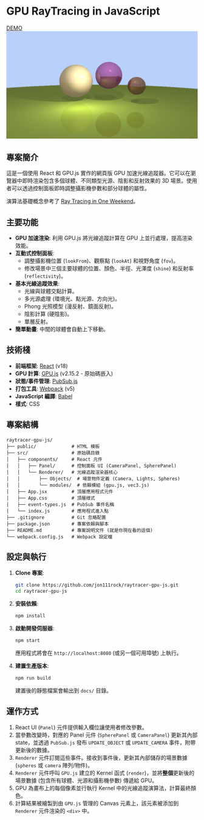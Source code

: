 # GPU RayTracing in JavaScript

[DEMO](https://jon111rock.github.io/raytracer-gpu-js/)
![demoImg](gitpage/demo.png)

## 專案簡介

這是一個使用 React 和 GPU.js 實作的網頁版 GPU 加速光線追蹤器。它可以在瀏覽器中即時渲染包含多個球體、不同類型光源、陰影和反射效果的 3D 場景。使用者可以透過控制面板即時調整攝影機參數和部分球體的屬性。

演算法基礎概念參考了 [Ray Tracing in One Weekend](https://raytracing.github.io/books/RayTracingInOneWeekend.html)。

## 主要功能

*   **GPU 加速渲染**: 利用 GPU.js 將光線追蹤計算在 GPU 上並行處理，提高渲染效能。
*   **互動式控制面板**:
    *   調整攝影機位置 (`lookFrom`)、觀察點 (`lookAt`) 和視野角度 (`fov`)。
    *   修改場景中三個主要球體的位置、顏色、半徑、光澤度 (`shine`) 和反射率 (`reflectivity`)。
*   **基本光線追蹤效果**:
    *   光線與球體交點計算。
    *   多光源處理 (環境光、點光源、方向光)。
    *   Phong 光照模型 (漫反射、鏡面反射)。
    *   陰影計算 (硬陰影)。
    *   單層反射。
*   **簡單動畫**: 中間的球體會自動上下移動。

## 技術棧

*   **前端框架**: [React](https://reactjs.org/) (v18)
*   **GPU 計算**: [GPU.js](https://gpu.rocks/) (v2.15.2 - 原始碼嵌入)
*   **狀態/事件管理**: [PubSub.js](https://github.com/mroderick/PubSubJS)
*   **打包工具**: [Webpack](https://webpack.js.org/) (v5)
*   **JavaScript 編譯**: [Babel](https://babeljs.io/)
*   **樣式**: CSS

## 專案結構

```
raytracer-gpu-js/
├── public/             # HTML 模板
├── src/                # 原始碼目錄
│   ├── components/     # React 元件
│   │   ├── Panel/      # 控制面板 UI (CameraPanel, SpherePanel)
│   │   └── Renderer/   # 光線追蹤渲染器核心
│   │       ├── Objects/  # 場景物件定義 (Camera, Lights, Spheres)
│   │       └── modules/  # 依賴模組 (gpu.js, vec3.js)
│   ├── App.jsx         # 頂層應用程式元件
│   ├── App.css         # 頂層樣式
│   ├── event-types.js  # PubSub 事件名稱
│   └── index.js        # 應用程式進入點
├── .gitignore          # Git 忽略配置
├── package.json        # 專案依賴與腳本
├── README.md           # 專案說明文件 (就是你現在看的這個)
└── webpack.config.js   # Webpack 設定檔
```

## 設定與執行

1.  **Clone 專案**:
    ```bash
    git clone https://github.com/jon111rock/raytracer-gpu-js.git
    cd raytracer-gpu-js
    ```
2.  **安裝依賴**:
    ```bash
    npm install
    ```
3.  **啟動開發伺服器**:
    ```bash
    npm start
    ```
    應用程式將會在 `http://localhost:8080` (或另一個可用埠號) 上執行。

4.  **建置生產版本**:
    ```bash
    npm run build
    ```
    建置後的靜態檔案會輸出到 `docs/` 目錄。

## 運作方式

1.  React UI (`Panel`) 元件提供輸入欄位讓使用者修改參數。
2.  當參數改變時，對應的 Panel 元件 (`SpherePanel` 或 `CameraPanel`) 更新其內部 state，並透過 `PubSub.js` 發布 `UPDATE_OBJECT` 或 `UPDATE_CAMERA` 事件，附帶更新後的數據。
3.  `Renderer` 元件訂閱這些事件。接收到事件後，更新其內部儲存的場景數據 (`spheres` 或 `camera` 陣列/物件)。
4.  `Renderer` 元件呼叫 `GPU.js` 建立的 Kernel 函式 (`render`)，並將**整個**更新後的場景數據 (包含所有球體、光源和攝影機參數) 傳遞給 GPU。
5.  GPU 為畫布上的每個像素並行執行 Kernel 中的光線追蹤演算法，計算最終顏色。
6.  計算結果被繪製到由 `GPU.js` 管理的 Canvas 元素上，該元素被添加到 `Renderer` 元件渲染的 `<div>` 中。

